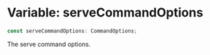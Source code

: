 # Variable: serveCommandOptions

```ts
const serveCommandOptions: CommandOptions;
```

The serve command options.
